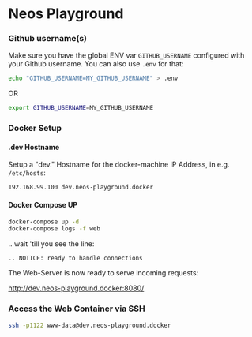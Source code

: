 Neos Playground
==

### Github username(s)

Make sure you have the global ENV var `GITHUB_USERNAME` configured with your
Github username. You can also use `.env` for that:

```bash
echo "GITHUB_USERNAME=MY_GITHUB_USERNAME" > .env
```

OR

```bash
export GITHUB_USERNAME=MY_GITHUB_USERNAME
```

### Docker Setup

#### .dev Hostname

Setup a "dev." Hostname for the docker-machine IP Address, in e.g. `/etc/hosts`:

```
192.168.99.100 dev.neos-playground.docker
```

#### Docker Compose UP

```bash
docker-compose up -d
docker-compose logs -f web
```

.. wait 'till you see the line:

```
.. NOTICE: ready to handle connections
```

The Web-Server is now ready to serve incoming requests:

<http://dev.neos-playground.docker:8080/>


### Access the Web Container via SSH

```bash
ssh -p1122 www-data@dev.neos-playground.docker
```
